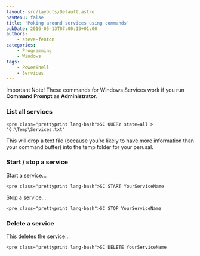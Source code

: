 ```yaml
---
layout: src/layouts/Default.astro
navMenu: false
title: 'Poking around services using commands'
pubDate: 2016-05-13T07:00:13+01:00
authors:
    - steve-fenton
categories:
    - Programming
    - Windows
tags:
    - PowerShell
    - Services
---
```


Important Note! These commands for Windows Services work if you run **Command Prompt** as **Administrator**.

### List all services

```
<pre class="prettyprint lang-bash">SC QUERY state=all > "C:\Temp\Services.txt"
```
This will drop a text file (because you’re likely to have more information than your command buffer) into the temp folder for your perusal.

### Start / stop a service

Start a service…

```
<pre class="prettyprint lang-bash">SC START YourServiceName
```
Stop a service…

```
<pre class="prettyprint lang-bash">SC STOP YourServiceName
```
### Delete a service

This deletes the service…

```
<pre class="prettyprint lang-bash">SC DELETE YourServiceName
```